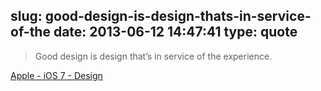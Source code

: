 slug: good-design-is-design-thats-in-service-of-the
date: 2013-06-12 14:47:41
type: quote
---

> Good design is design that’s in service of the experience.

[Apple - iOS 7 - Design](http://www.apple.com/ios/ios7/design/)
